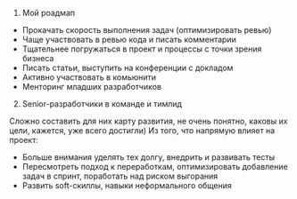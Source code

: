 

1) Мой роадмап

- Прокачать скорость выполнения задач (оптимизировать ревью)
- Чаще участвовать в ревью кода и писать комментарии
- Тщательнее погружаться в проект и процессы с точки зрения бизнеса
- Писать статьи, выступить на конференции с докладом
- Активно участвовать в комьюнити
- Менторинг младших разработчиков


2) Senior-разработчики в команде и тимлид

Сложно составить для них карту развития, не очень понятно, каковы их цели, кажется, уже всего достигли)
Из того, что напрямую влияет на проект:

- Больше внимания уделять тех долгу, внедрить и развивать тесты
- Пересмотреть подход к переработкам, оптимизировать добавление задач в спринт, поработать над риском выгорания
- Развить soft-скиллы, навыки неформального общения



